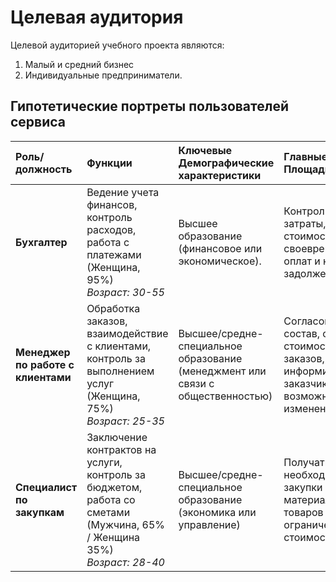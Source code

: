 # Целевая аудитория

Целевой аудиторией учебного проекта являются:

1. Малый и средний бизнес
2. Индивидуальные предприниматели.

## Гипотетические портреты пользователей сервиса
| Роль/должность | Функции             | Ключевые Демографические характеристики                                                                                                                                | Главные Цели на Площадке                                                                                                | Критичные Требования к Площадке                                                                             |
| :--------------- | :----------------------------- | :--------------------------------------------------------------------------------------------------------------------------------------------------------------------------------------- | :---------------------------------------------------------------------------------------------------------------------- | :---------------------------------------------------------------------------------------------------------- |
| **Бухгалтер** | Ведение учета финансов, контроль расходов, работа с платежами (Женщина, 95%) <br> *Возраст: 30-55* | Высшее образование (финансовое или экономическое). | Контролировать затраты, стоимость работ, своевременность оплат и наличие задолженностей | Автоматизация финансового учета, упрощение формирования счетов и отчетности |
| **Менеджер по работе с клиентами** | Обработка заказов, взаимодействие с клиентами, контроль за выполнением услуг (Женщина, 75%) <br> *Возраст: 25-35* | Высшее/средне-специальное образование (менеджмент или связи с общественностью)                                           | Согласовывать состав, сроки и стоимость заказов, информировать заказчика о возможных изменениях               | Быстрый просмотр данных о заказе и выполнении работ, просмотр каталога услуг |
| **Специалист по закупкам** | Заключение контрактов на услуги, контроль за бюджетом, работа со сметами (Мужчина, 65% / Женщина 35%) <br> *Возраст: 28-40* | Высшее/средне-специальное образование (экономика или управление)                                              | Получать список необходимых для закупки материалов/товаров с ограничением по стоимости                         | Уведомления о новых заказах и возможных изменениях           |